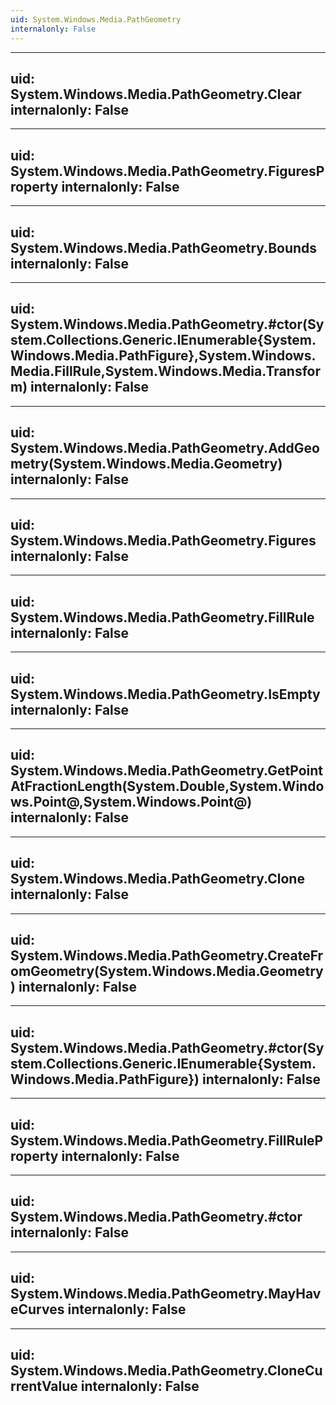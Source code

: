 ```yaml
---
uid: System.Windows.Media.PathGeometry
internalonly: False
---
```


---
uid: System.Windows.Media.PathGeometry.Clear
internalonly: False
---

---
uid: System.Windows.Media.PathGeometry.FiguresProperty
internalonly: False
---

---
uid: System.Windows.Media.PathGeometry.Bounds
internalonly: False
---

---
uid: System.Windows.Media.PathGeometry.#ctor(System.Collections.Generic.IEnumerable{System.Windows.Media.PathFigure},System.Windows.Media.FillRule,System.Windows.Media.Transform)
internalonly: False
---

---
uid: System.Windows.Media.PathGeometry.AddGeometry(System.Windows.Media.Geometry)
internalonly: False
---

---
uid: System.Windows.Media.PathGeometry.Figures
internalonly: False
---

---
uid: System.Windows.Media.PathGeometry.FillRule
internalonly: False
---

---
uid: System.Windows.Media.PathGeometry.IsEmpty
internalonly: False
---

---
uid: System.Windows.Media.PathGeometry.GetPointAtFractionLength(System.Double,System.Windows.Point@,System.Windows.Point@)
internalonly: False
---

---
uid: System.Windows.Media.PathGeometry.Clone
internalonly: False
---

---
uid: System.Windows.Media.PathGeometry.CreateFromGeometry(System.Windows.Media.Geometry)
internalonly: False
---

---
uid: System.Windows.Media.PathGeometry.#ctor(System.Collections.Generic.IEnumerable{System.Windows.Media.PathFigure})
internalonly: False
---

---
uid: System.Windows.Media.PathGeometry.FillRuleProperty
internalonly: False
---

---
uid: System.Windows.Media.PathGeometry.#ctor
internalonly: False
---

---
uid: System.Windows.Media.PathGeometry.MayHaveCurves
internalonly: False
---

---
uid: System.Windows.Media.PathGeometry.CloneCurrentValue
internalonly: False
---

